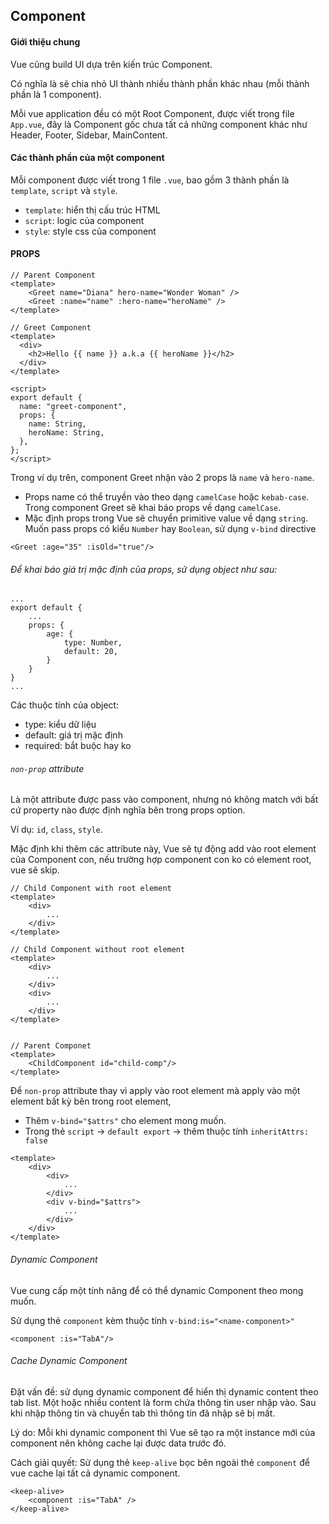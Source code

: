 ## Component

#### Giới thiệu chung

Vue cũng build UI dựa trên kiến trúc Component.

Có nghĩa là sẽ chia nhỏ UI thành nhiều thành phần khác nhau (mỗi thành phần là 1 component).

Mỗi vue application đều có một Root Component, được viết trong file `App.vue`, đây là Component gốc chưa tất cả những component khác như Header, Footer, Sidebar, MainContent.

#### Các thành phần của một component

Mỗi component được viết trong 1 file `.vue`, bao gồm 3 thành phần là `template`, `script` và `style`.

- `template`: hiển thị cấu trúc HTML
- `script`: logic của component
- `style`: style css của component

#### PROPS

```
// Parent Component
<template>
    <Greet name="Diana" hero-name="Wonder Woman" />
    <Greet :name="name" :hero-name="heroName" />
</template>

// Greet Component
<template>
  <div>
    <h2>Hello {{ name }} a.k.a {{ heroName }}</h2>
  </div>
</template>

<script>
export default {
  name: "greet-component",
  props: {
    name: String,
    heroName: String,
  },
};
</script>
```

Trong ví dụ trên, component Greet nhận vào 2 props là `name` và `hero-name`.

- Props name có thể truyền vào theo dạng `camelCase` hoặc `kebab-case`. Trong component Greet sẽ khai báo props về dạng `camelCase`.
- Mặc định props trong Vue sẽ chuyển primitive value về dạng `string`. Muốn pass props có kiểu `Number` hay `Boolean`, sử dụng `v-bind` directive

```
<Greet :age="35" :isOld="true"/>
```

###### Để khai báo giá trị mặc định của props, sử dụng object như sau:

```
...
export default {
    ...
    props: {
        age: {
            type: Number,
            default: 20,
        }
    }
}
...
```

Các thuộc tính của object:

- type: kiểu dữ liệu
- default: giá trị mặc định
- required: bắt buộc hay ko

###### `non-prop` attribute

Là một attribute được pass vào component, nhưng nó không match với bất cứ property nào được định nghĩa bên trong props option.

Ví dụ: `id`, `class`, `style`.

Mặc định khi thêm các attribute này, Vue sẽ tự động add vào root element của Component con, nếu trường hợp component con ko có element root, vue sẽ skip.

```
// Child Component with root element
<template>
    <div>
        ...
    </div>
</template>

// Child Component without root element
<template>
    <div>
        ...
    </div>
    <div>
        ...
    </div>
</template>


// Parent Componet
<template>
    <ChildComponent id="child-comp"/>
</template>
```

Để `non-prop` attribute thay vì apply vào root element mà apply vào một element bất kỳ bên trong root element,

- Thêm `v-bind="$attrs"` cho element mong muốn.
- Trong thẻ `script` -> `default export` -> thêm thuộc tính `inheritAttrs: false`

```
<template>
    <div>
        <div>
            ...
        </div>
        <div v-bind="$attrs">
            ...
        </div>
    </div>
</template>
```

###### Dynamic Component

Vue cung cấp một tính năng để có thể dynamic Component theo mong muốn.

Sử dụng thẻ `component` kèm thuộc tính `v-bind:is="<name-component>"`

```
<component :is="TabA"/>
```

###### Cache Dynamic Component

Đặt vấn đề:
sử dụng dynamic component để hiển thị dynamic content theo tab list.
Một hoặc nhiều content là form chứa thông tin user nhập vào.
Sau khi nhập thông tin và chuyển tab thì thông tin đã nhập sẽ bị mất.

Lý do:
Mỗi khi dynamic component thì Vue sẽ tạo ra một instance mới của component nên không cache lại được data trước đó.

Cách giải quyết:
Sử dụng thẻ `keep-alive` bọc bên ngoài thẻ `component` để vue cache lại tất cả dynamic component.

```
<keep-alive>
    <component :is="TabA" />
</keep-alive>
```
